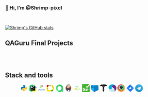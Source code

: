 ### 👋 Hi, I’m @Shrimp-pixel</br>

<br>

<!---
Shrimp-pixel/Shrimp-pixel is a ✨ special ✨ repository because its `README.md` (this file) appears on your GitHub profile.
You can click the Preview link to take a look at your changes.

- 👋 Hi, I’m @Shrimp-pixel
- 👀 I’m interested in ...
- 🌱 I’m currently learning ...
- 💞️ I’m looking to collaborate on ...
- 📫 How to reach me ...
--->

[![Shrimp's GitHub stats](https://github-readme-stats.vercel.app/api?username=Shrimp-pixel)](https://github-readme-stats.vercel.app/api?username=Shrimp-pixel)

## QAGuru Final Projects


<br>
<br>

## Stack and tools

<p  align="center">
<img width="5%" title="Python" src="/icon/python.png">
<img width="5%" title="Pycharm" src="/icon/pycharm.png"> 
<img width="5%" title="Pytest" src="/icon/pytest.png">
<img width="5%" title="Allure Report" src="/icon/allure.png">
<img width="5%" title="Allure TestOps" src="/icon/allure_testops.png">
<img width="5%" title="Jenkins" src="/icon/jenkins.png">
<img width="5%" title="Selene" src="/icon/selene.png">
<img width="5%" title="Selenium" src="/icon/selenium.png">
<img width="5%" title="Selenoid" src="/icon/selenoid.png">
<img width="5%" title="Requests" src="/icon/requests.png">
<img width="5%" title="Appium" src="/icon/appium.png">
<img width="5%" title="Browserstack" src="/icon/browserstack.png">
<img width="5%" title="Jira" src="/icon/jira.png">
<img width="5%" title="Telegram" src="/icon/telegram.png">
</p>
